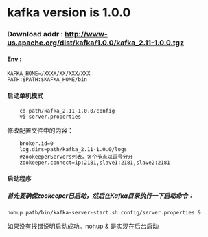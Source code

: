 # kafka version is 1.0.0

### Download addr : http://www-us.apache.org/dist/kafka/1.0.0/kafka_2.11-1.0.0.tgz

#### Env : 
~~~
KAFKA_HOME=/XXXX/XX/XXX/XXX
PATH:$PATH:$KAFKA_HOME/bin
~~~

#### 启动单机模式
~~~
	cd path/kafka_2.11-1.0.0/config
	vi server.properties
~~~
修改配置文件中的内容：
~~~
	broker.id=0
	log.dirs=path/kafka_2.11-1.0.0/logs
	#zookeeperServers列表，各个节点以逗号分开
	zookeeper.connect=ip:2181,slave1:2181,slave2:2181
~~~
#### 启动程序
##### 首先要确保zookeeper已启动，然后在Kafka目录执行一下启动命令：
~~~
nohup path/bin/kafka-server-start.sh config/server.properties &
~~~
如果没有报错说明启动成功。nohup & 是实现在后台启动
